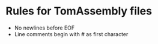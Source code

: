 # Rules for TomAssembly files
- No newlines before EOF
- Line comments begin with # as first character